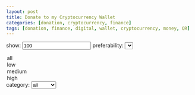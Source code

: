 ```yaml
---
layout: post
title: Donate to my Cryptocurrency Wallet
categories: [donation, cryptocurrency, finance]
tags: [donation, finance, digital, wallet, cryptocurrency, money, QR]
---
```

<label for="show">show:</label>
	<input type="number" id="show" name="show" value="100">
<label for="preferability">preferability:</label>
<select id="preferability">
  <option value="all">all</option>
  <option value="low">low</option>
  <option value="medium">medium</option>
  <option value="high">high</option>
</select>
<label for="category">category:</label>
<select id="category">
  <option value="all">all</option>
  <option value="popular">popular</option>
</select>
<div id="cryptowallet">
 
</div>

<script>
$('#show, #rate, #cost, #category').ready(function(){
  donation();
}).change(function(){
  donation();
});

function donation(){
  var print_count = 0;
  var show = $('#show').val();
  var preferability = $('#preferability').val();
  var category = $('#category').val();
  var cryptowalletlength = data.cryptowallet.length;
  $('#cryptowallet').html('');
  $.getJSON('https://0fajarpurnama0.github.io/assets/json/donation.json', function(data) {
	if(preferability == 'all' && category == 'all'){
	  for(i = 0; i < cryptowalletlength; i++){
		print_donation("cryptowallet", data.cryptowallet[i].name, data.cryptowallet[i].address, data.cryptowallet[i].image);
		print_count++;
		if(print_count == show){
		  break;
		}
	  }
	} else if(preferability == 'all'){
	  for(i = 0; i < cryptowalletlength; i++){
		if(data.cryptowallet[i].category==category){
		  print_donation("cryptowallet", data.cryptowallet[i].name, data.cryptowallet[i].address, data.cryptowallet[i].image);
		  print_count++;
		  if(print_count == show){
			break;
		  }
		}
	  }
	} else if(category == 'all'){
	  for(i = 0; i < cryptowalletlength; i++){
		if(data.cryptowallet[i].preferability==preferability){
		  print_donation("cryptowallet", data.cryptowallet[i].name, data.cryptowallet[i].address, data.cryptowallet[i].image);
		  print_count++;
		  if(print_count == show){
			break;
		  }
		}
	  }
	} else {
	  for(i = 0; i < cryptowalletlength; i++){
		if(data.cryptowallet[i].preferability==preferability && data.cryptowallet[i].category==category){
		  print_donation("cryptowallet", data.cryptowallet[i].name, data.cryptowallet[i].address, data.cryptowallet[i].image);
		  print_count++;
		  if(print_count == show){
			break;
		  }
		}
	  } 
	}
  });
}

function print_donation(id, name, address, image){
  $('#'+id).append(`
	<figure>
	  <img src="`+image+`" alt="`+name+`: `+address+`" style="max-width:100%">
	  <figcaption>`+name+`<a href="#" class="copy">`+address+`</a></figcaption>
	</figure>
  `);
}

$(".copy").click(function() {
  copyStringToClipboard($(this).text());
});
</script>